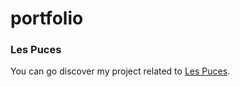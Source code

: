 # portfolio


### Les Puces

You can go discover my project related to [Les Puces](https://alizeeeupherte.github.io/Les_Puces/).

